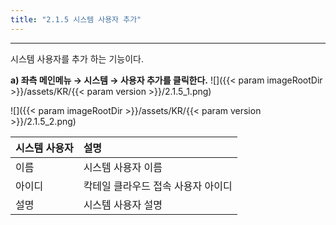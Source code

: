 ```yaml
---
title: "2.1.5 시스템 사용자 추가"
---
```


---

시스템 사용자를 추가 하는 기능이다.

**a) 좌측 메인메뉴 → 시스템 → 사용자 추가를 클릭한다.**
![]({{< param imageRootDir >}}/assets/KR/{{< param version >}}/2.1.5_1.png)

![]({{< param imageRootDir >}}/assets/KR/{{< param version >}}/2.1.5_2.png)

| **시스템 사용자** | **설명** |
| :--- | :--- |
| 이름 |  시스템 사용자 이름 |
| 아이디 | 칵테일 클라우드 접속 사용자 아이디 |
| 설명 | 시스템 사용자 설명 |
